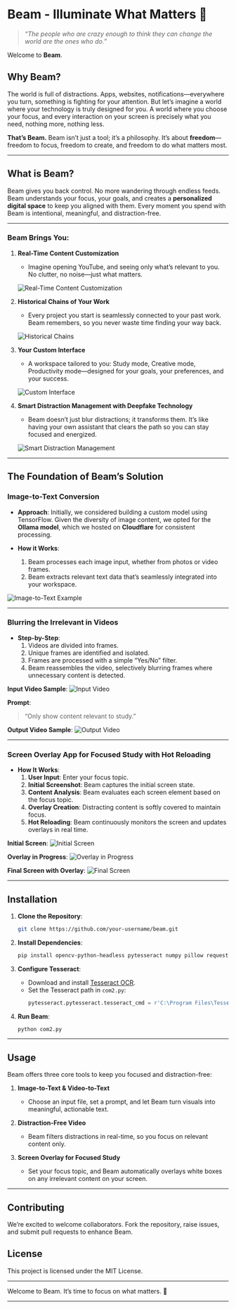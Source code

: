 

# Beam - Illuminate What Matters 🌌

> *“The people who are crazy enough to think they can change the world are the ones who do.”*

Welcome to **Beam**.

## Why Beam?
The world is full of distractions. Apps, websites, notifications—everywhere you turn, something is fighting for your attention. But let’s imagine a world where your technology is truly designed for you. A world where you choose your focus, and every interaction on your screen is precisely what you need, nothing more, nothing less.

**That’s Beam.** Beam isn’t just a tool; it’s a philosophy. It’s about **freedom**—freedom to focus, freedom to create, and freedom to do what matters most.

---

## What is Beam?
Beam gives you back control. No more wandering through endless feeds. Beam understands your focus, your goals, and creates a **personalized digital space** to keep you aligned with them. Every moment you spend with Beam is intentional, meaningful, and distraction-free.

---

### Beam Brings You:
1. **Real-Time Content Customization**  
   - Imagine opening YouTube, and seeing only what’s relevant to you. No clutter, no noise—just what matters.
   
   ![Real-Time Content Customization](link_to_image_here)

2. **Historical Chains of Your Work**  
   - Every project you start is seamlessly connected to your past work. Beam remembers, so you never waste time finding your way back.

   ![Historical Chains](link_to_image_here)

3. **Your Custom Interface**  
   - A workspace tailored to you: Study mode, Creative mode, Productivity mode—designed for your goals, your preferences, and your success.

   ![Custom Interface](link_to_image_here)

4. **Smart Distraction Management with Deepfake Technology**  
   - Beam doesn’t just blur distractions; it transforms them. It’s like having your own assistant that clears the path so you can stay focused and energized.

   ![Smart Distraction Management](link_to_image_here)

---

## The Foundation of Beam’s Solution

### **Image-to-Text Conversion**
   - **Approach**: Initially, we considered building a custom model using TensorFlow. Given the diversity of image content, we opted for the **Ollama model**, which we hosted on **Cloudflare** for consistent processing.
   
   - **How it Works**:  
      1. Beam processes each image input, whether from photos or video frames.
      2. Beam extracts relevant text data that’s seamlessly integrated into your workspace.

   ![Image-to-Text Example](link_to_image_here)

---

### **Blurring the Irrelevant in Videos**

   - **Step-by-Step**:  
      1. Videos are divided into frames.
      2. Unique frames are identified and isolated.
      3. Frames are processed with a simple “Yes/No” filter.
      4. Beam reassembles the video, selectively blurring frames where unnecessary content is detected.

   **Input Video Sample**:
   ![Input Video](link_to_input_video_here)

   **Prompt**:
   > “Only show content relevant to study.”

   **Output Video Sample**:
   ![Output Video](link_to_output_video_here)

---

### **Screen Overlay App for Focused Study with Hot Reloading**

   - **How It Works**:  
      1. **User Input**: Enter your focus topic.
      2. **Initial Screenshot**: Beam captures the initial screen state.
      3. **Content Analysis**: Beam evaluates each screen element based on the focus topic.
      4. **Overlay Creation**: Distracting content is softly covered to maintain focus.
      5. **Hot Reloading**: Beam continuously monitors the screen and updates overlays in real time.

   **Initial Screen**:
   ![Initial Screen](link_to_initial_screen_image_here)

   **Overlay in Progress**:
   ![Overlay in Progress](link_to_overlay_image_here)

   **Final Screen with Overlay**:
   ![Final Screen](link_to_final_overlay_image_here)

---

## Installation

1. **Clone the Repository**:
   ```bash
   git clone https://github.com/your-username/beam.git
   ```

2. **Install Dependencies**:
   ```bash
   pip install opencv-python-headless pytesseract numpy pillow requests
   ```

3. **Configure Tesseract**:
   - Download and install [Tesseract OCR](https://github.com/tesseract-ocr/tesseract).
   - Set the Tesseract path in `com2.py`:
     ```python
     pytesseract.pytesseract.tesseract_cmd = r'C:\Program Files\Tesseract-OCR\tesseract.exe'
     ```

4. **Run Beam**:
   ```bash
   python com2.py
   ```

---

## Usage

Beam offers three core tools to keep you focused and distraction-free:

1. **Image-to-Text & Video-to-Text**  
   - Choose an input file, set a prompt, and let Beam turn visuals into meaningful, actionable text.

2. **Distraction-Free Video**  
   - Beam filters distractions in real-time, so you focus on relevant content only.

3. **Screen Overlay for Focused Study**  
   - Set your focus topic, and Beam automatically overlays white boxes on any irrelevant content on your screen.

---

## Contributing

We’re excited to welcome collaborators. Fork the repository, raise issues, and submit pull requests to enhance Beam.

## License
This project is licensed under the MIT License.

---

Welcome to Beam. It’s time to focus on what matters. 🌟

--- 
